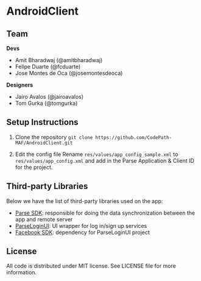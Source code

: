 # AndroidClient

## Team

**Devs**
- Amit Bharadwaj (@amitbharadwaj)
- Felipe Duarte (@fcduarte)
- Jose Montes de Oca (@josemontesdeoca)

**Designers**
- Jairo Avalos (@jairoavalos)
- Tom Gurka (@tomgurka)

## Setup Instructions
1. Clone the repository
`git clone https://github.com/CodePath-MAF/AndroidClient.git`

2. Edit the config file
Rename `res/values/app_config_sample.xml` to `res/values/app_config.xml` and add in the Parse Application & Client ID for the project.

## Third-party Libraries

Below we have the list of third-party libraries used on the app:

- [Parse SDK](https://parse.com/docs/android_guide): responsible for doing the data synchronization between the app and remote server
- [ParseLoginUI](https://github.com/ParsePlatform/ParseUI-Android): UI wrapper for log in/sign up services
- [Facebook SDK](https://developers.facebook.com/docs/android/): dependency for ParseLoginUI project


## License

All code is distributed under MIT license. See LICENSE file for more information.
